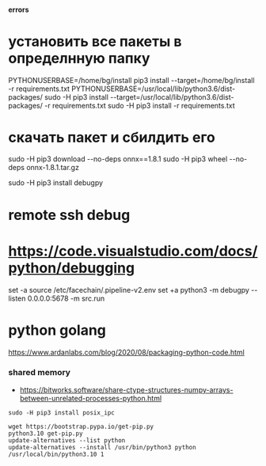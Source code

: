 #### errors

# установить все пакеты в определнную папку
PYTHONUSERBASE=/home/bg/install pip3 install --target=/home/bg/install -r requirements.txt
PYTHONUSERBASE=/usr/local/lib/python3.6/dist-packages/ sudo -H pip3 install --target=/usr/local/lib/python3.6/dist-packages/ -r requirements.txt
sudo -H pip3 install -r requirements.txt

# скачать пакет и сбилдить его
sudo -H pip3 download --no-deps onnx==1.8.1
sudo -H pip3 wheel --no-deps onnx-1.8.1.tar.gz

sudo -H pip3 install debugpy

# remote ssh debug
# https://code.visualstudio.com/docs/python/debugging
set -a
source /etc/facechain/.pipeline-v2.env
set +a
python3 -m debugpy --listen 0.0.0.0:5678 -m src.run

# python golang
https://www.ardanlabs.com/blog/2020/08/packaging-python-code.html

### shared memory

- https://bitworks.software/share-ctype-structures-numpy-arrays-between-unrelated-processes-python.html

```
sudo -H pip3 install posix_ipc
```

```
wget https://bootstrap.pypa.io/get-pip.py
python3.10 get-pip.py
update-alternatives --list python
update-alternatives --install /usr/bin/python3 python /usr/local/bin/python3.10 1
```
